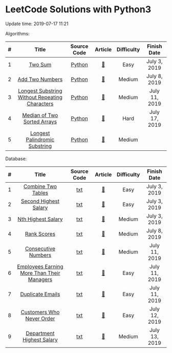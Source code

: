 # LeetCode Solutions with Python3
Update time:  2019-07-17 11:21 <br>

Algorithms: <br>

| # | Title | Source Code | Article | Difficulty | Finish Date |
|:---:|:---:|:---:|:---:|:---:|:---:|
|1|[Two Sum](https://leetcode.com/problems/two-sum)|[Python](https://github.com/iamyuqi/LeetCode/blob/master/Algorithms/001_two_sum.py)|[:bookmark_tabs:](https://leetcode.com/articles/two-sum/)|Easy|July 3, 2019
|2|[Add Two Numbers](https://leetcode.com/problems/add-two-numbers)|[Python](https://github.com/iamyuqi/LeetCode/blob/master/Algorithms/002_add_two_numbers.py)|[:bookmark_tabs:](https://leetcode.com/articles/add-two-numbers/)|Medium|July 8, 2019
|3|[Longest Substring Without Repeating Characters](https://leetcode.com/problems/longest-substring-without-repeating-characters/)|[Python](https://github.com/iamyuqi/LeetCode/blob/master/Algorithms/003_longest_substring_without_repeating_characters.py)|[:bookmark_tabs:](https://leetcode.com/articles/longest-substring-without-repeating-characters/)|Medium|July 11, 2019
|4|[Median of Two Sorted Arrays](https://leetcode.com/problems/median-of-two-sorted-arrays/)|[Python](https://github.com/iamyuqi/LeetCode/blob/master/Algorithms/004_median_of_two_sorted_arrays.py)|[:bookmark_tabs:](https://leetcode.com/articles/median-of-two-sorted-arrays/)|Hard|July 17, 2019
|5|[Longest Palindromic Substring](https://leetcode.com/problems/longest-palindromic-substring/)|[Python](https://github.com/iamyuqi/LeetCode/blob/master/Algorithms/005_longest_palindromic_substring.py)|[:bookmark_tabs:](https://leetcode.com/articles/longest-palindromic-substring/)|Medium|

Database: <br>

| # | Title | Source Code | Article | Difficulty | Finish Date |
|:---:|:---:|:---:|:---:|:---:|:---:|
|1|[Combine Two Tables](https://leetcode.com/problems/combine-two-tables/)|[txt](https://github.com/iamyuqi/LeetCode/blob/master/Database/175_combine_two_tables)|[:bookmark_tabs:](https://leetcode.com/articles/combine-two-tables/)|Easy|July 3, 2019
|2|[Second Highest Salary](https://leetcode.com/problems/second-highest-salary/)|[txt](https://github.com/iamyuqi/LeetCode/blob/master/Database/176_second_highest_salary)|[:bookmark_tabs:](https://leetcode.com/articles/second-highest-salary/)|Easy|July 3, 2019
|3|[Nth Highest Salary](https://leetcode.com/problems/nth-highest-salary/)|[txt](https://github.com/iamyuqi/LeetCode/blob/master/Database/177_nth_highest_salary)|[:bookmark_tabs:]()|Medium|July 3, 2019
|4|[Rank Scores](https://leetcode.com/problems/rank-scores/)|[txt](https://github.com/iamyuqi/LeetCode/blob/master/Database/178_rank_scores)|[:bookmark_tabs:]()|Medium|July 8, 2019
|5|[Consecutive Numbers](https://leetcode.com/problems/consecutive-numbers/)|[txt](https://github.com/iamyuqi/LeetCode/blob/master/Database/180_consecutive_numbers)|[:bookmark_tabs:](https://leetcode.com/articles/consecutive-numbers/)|Medium|July 11, 2019
|6|[Employees Earning More Than Their Managers](https://leetcode.com/problems/employees-earning-more-than-their-managers/)|[txt](https://github.com/iamyuqi/LeetCode/blob/master/Database/181_employees_earning_more_than_their_managers)|[:bookmark_tabs:](https://leetcode.com/articles/employees-earning-more-than-their-managers/)|Easy|July 11, 2019
|7|[Duplicate Emails](https://leetcode.com/problems/duplicate-emails/)|[txt](https://github.com/iamyuqi/LeetCode/blob/master/Database/182_duplicate_emails)|[:bookmark_tabs:](https://leetcode.com/articles/duplicate-emails/)|Easy|July 11, 2019
|8|[Customers Who Never Order](https://leetcode.com/problems/customers-who-never-order/)|[txt](https://github.com/iamyuqi/LeetCode/blob/master/Database/183_customers_who_never_order)|[:bookmark_tabs:](https://leetcode.com/articles/customers-who-never-order/)|Easy|July 12, 2019
|9|[Department Highest Salary](https://leetcode.com/problems/department-highest-salary/)|[txt](https://github.com/iamyuqi/LeetCode/blob/master/Database/184_department_highest_salary)|[:bookmark_tabs:](https://leetcode.com/articles/department-highest-salary/)|Medium|July 13, 2019

